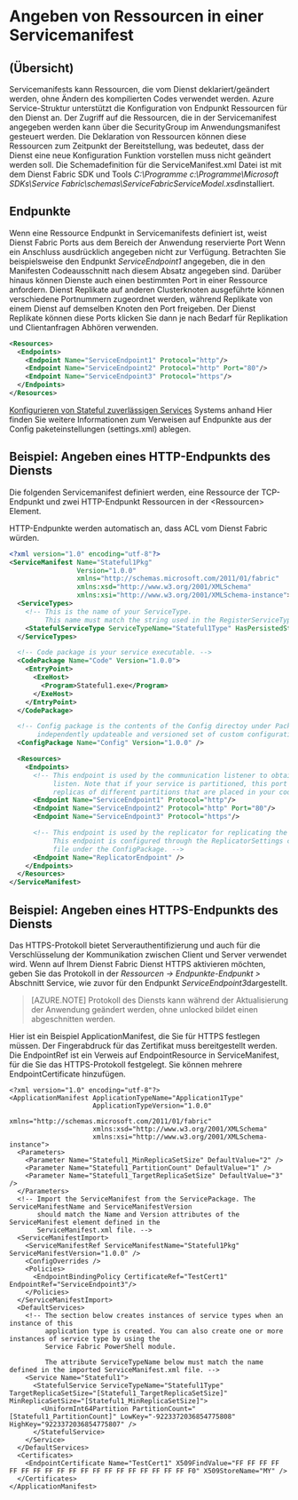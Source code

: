 <properties
   pageTitle="Dienst Fabric-Endpunkte angeben | Microsoft Azure"
   description="So Endpunkt Ressourcen in einer Servicemanifest, einschließlich zum Einrichten von HTTPS Endpunkte beschreiben"
   services="service-fabric"
   documentationCenter=".net"
   authors="mani-ramaswamy"
   manager="timlt"
   editor=""/>

<tags
   ms.service="service-fabric"
   ms.devlang="dotnet"
   ms.topic="article"
   ms.tgt_pltfrm="NA"
   ms.workload="NA"
   ms.date="09/14/2016"
   ms.author="subramar"/>

# <a name="specify-resources-in-a-service-manifest"></a>Angeben von Ressourcen in einer Servicemanifest

## <a name="overview"></a>(Übersicht)

Servicemanifests kann Ressourcen, die vom Dienst deklariert/geändert werden, ohne Ändern des kompilierten Codes verwendet werden. Azure Service-Struktur unterstützt die Konfiguration von Endpunkt Ressourcen für den Dienst an. Der Zugriff auf die Ressourcen, die in der Servicemanifest angegeben werden kann über die SecurityGroup im Anwendungsmanifest gesteuert werden. Die Deklaration von Ressourcen können diese Ressourcen zum Zeitpunkt der Bereitstellung, was bedeutet, dass der Dienst eine neue Konfiguration Funktion vorstellen muss nicht geändert werden soll. Die Schemadefinition für die ServiceManifest.xml Datei ist mit dem Dienst Fabric SDK und Tools *C:\Programme c:\Programme\Microsoft SDKs\Service Fabric\schemas\ServiceFabricServiceModel.xsd*installiert.

## <a name="endpoints"></a>Endpunkte

Wenn eine Ressource Endpunkt in Servicemanifests definiert ist, weist Dienst Fabric Ports aus dem Bereich der Anwendung reservierte Port Wenn ein Anschluss ausdrücklich angegeben nicht zur Verfügung. Betrachten Sie beispielsweise den Endpunkt *ServiceEndpoint1* angegeben, die in den Manifesten Codeausschnitt nach diesem Absatz angegeben sind. Darüber hinaus können Dienste auch einen bestimmten Port in einer Ressource anfordern. Dienst Replikate auf anderen Clusterknoten ausgeführte können verschiedene Portnummern zugeordnet werden, während Replikate von einem Dienst auf demselben Knoten den Port freigeben. Der Dienst Replikate können diese Ports klicken Sie dann je nach Bedarf für Replikation und Clientanfragen Abhören verwenden.

```xml
<Resources>
  <Endpoints>
    <Endpoint Name="ServiceEndpoint1" Protocol="http"/>
    <Endpoint Name="ServiceEndpoint2" Protocol="http" Port="80"/>
    <Endpoint Name="ServiceEndpoint3" Protocol="https"/>
  </Endpoints>
</Resources>
```

[Konfigurieren von Stateful zuverlässigen Services](service-fabric-reliable-services-configuration.md) Systems anhand Hier finden Sie weitere Informationen zum Verweisen auf Endpunkte aus der Config paketeinstellungen (settings.xml) ablegen.

## <a name="example-specifying-an-http-endpoint-for-your-service"></a>Beispiel: Angeben eines HTTP-Endpunkts des Diensts

Die folgenden Servicemanifest definiert werden, eine Ressource der TCP-Endpunkt und zwei HTTP-Endpunkt Ressourcen in der &lt;Ressourcen&gt; Element.

HTTP-Endpunkte werden automatisch an, dass ACL vom Dienst Fabric würden.

```xml
<?xml version="1.0" encoding="utf-8"?>
<ServiceManifest Name="Stateful1Pkg"
                 Version="1.0.0"
                 xmlns="http://schemas.microsoft.com/2011/01/fabric"
                 xmlns:xsd="http://www.w3.org/2001/XMLSchema"
                 xmlns:xsi="http://www.w3.org/2001/XMLSchema-instance">
  <ServiceTypes>
    <!-- This is the name of your ServiceType.
         This name must match the string used in the RegisterServiceType call in Program.cs. -->
    <StatefulServiceType ServiceTypeName="Stateful1Type" HasPersistedState="true" />
  </ServiceTypes>

  <!-- Code package is your service executable. -->
  <CodePackage Name="Code" Version="1.0.0">
    <EntryPoint>
      <ExeHost>
        <Program>Stateful1.exe</Program>
      </ExeHost>
    </EntryPoint>
  </CodePackage>

  <!-- Config package is the contents of the Config directoy under PackageRoot that contains an
       independently updateable and versioned set of custom configuration settings for your service. -->
  <ConfigPackage Name="Config" Version="1.0.0" />

  <Resources>
    <Endpoints>
      <!-- This endpoint is used by the communication listener to obtain the port number on which to
           listen. Note that if your service is partitioned, this port is shared with
           replicas of different partitions that are placed in your code. -->
      <Endpoint Name="ServiceEndpoint1" Protocol="http"/>
      <Endpoint Name="ServiceEndpoint2" Protocol="http" Port="80"/>
      <Endpoint Name="ServiceEndpoint3" Protocol="https"/>

      <!-- This endpoint is used by the replicator for replicating the state of your service.
           This endpoint is configured through the ReplicatorSettings config section in the Settings.xml
           file under the ConfigPackage. -->
      <Endpoint Name="ReplicatorEndpoint" />
    </Endpoints>
  </Resources>
</ServiceManifest>
```

## <a name="example-specifying-an-https-endpoint-for-your-service"></a>Beispiel: Angeben eines HTTPS-Endpunkts des Diensts

Das HTTPS-Protokoll bietet Serverauthentifizierung und auch für die Verschlüsselung der Kommunikation zwischen Client und Server verwendet wird. Wenn auf Ihrem Dienst Fabric Dienst HTTPS aktivieren möchten, geben Sie das Protokoll in der *Ressourcen -> Endpunkte-Endpunkt >* Abschnitt Service, wie zuvor für den Endpunkt *ServiceEndpoint3*dargestellt.

>[AZURE.NOTE] Protokoll des Diensts kann während der Aktualisierung der Anwendung geändert werden, ohne unlocked bildet einen abgeschnitten werden.


Hier ist ein Beispiel ApplicationManifest, die Sie für HTTPS festlegen müssen. Der Fingerabdruck für das Zertifikat muss bereitgestellt werden. Die EndpointRef ist ein Verweis auf EndpointResource in ServiceManifest, für die Sie das HTTPS-Protokoll festgelegt. Sie können mehrere EndpointCertificate hinzufügen.  

```
<?xml version="1.0" encoding="utf-8"?>
<ApplicationManifest ApplicationTypeName="Application1Type"
                     ApplicationTypeVersion="1.0.0"
                     xmlns="http://schemas.microsoft.com/2011/01/fabric"
                     xmlns:xsd="http://www.w3.org/2001/XMLSchema"
                     xmlns:xsi="http://www.w3.org/2001/XMLSchema-instance">
  <Parameters>
    <Parameter Name="Stateful1_MinReplicaSetSize" DefaultValue="2" />
    <Parameter Name="Stateful1_PartitionCount" DefaultValue="1" />
    <Parameter Name="Stateful1_TargetReplicaSetSize" DefaultValue="3" />
  </Parameters>
  <!-- Import the ServiceManifest from the ServicePackage. The ServiceManifestName and ServiceManifestVersion
       should match the Name and Version attributes of the ServiceManifest element defined in the
       ServiceManifest.xml file. -->
  <ServiceManifestImport>
    <ServiceManifestRef ServiceManifestName="Stateful1Pkg" ServiceManifestVersion="1.0.0" />
    <ConfigOverrides />
    <Policies>
      <EndpointBindingPolicy CertificateRef="TestCert1" EndpointRef="ServiceEndpoint3"/>
    </Policies>
  </ServiceManifestImport>
  <DefaultServices>
    <!-- The section below creates instances of service types when an instance of this
         application type is created. You can also create one or more instances of service type by using the
         Service Fabric PowerShell module.

         The attribute ServiceTypeName below must match the name defined in the imported ServiceManifest.xml file. -->
    <Service Name="Stateful1">
      <StatefulService ServiceTypeName="Stateful1Type" TargetReplicaSetSize="[Stateful1_TargetReplicaSetSize]" MinReplicaSetSize="[Stateful1_MinReplicaSetSize]">
        <UniformInt64Partition PartitionCount="[Stateful1_PartitionCount]" LowKey="-9223372036854775808" HighKey="9223372036854775807" />
      </StatefulService>
    </Service>
  </DefaultServices>
  <Certificates>
    <EndpointCertificate Name="TestCert1" X509FindValue="FF FF FF FF FF FF FF FF FF FF FF FF FF FF FF FF FF FF FF F0" X509StoreName="MY" />  
  </Certificates>
</ApplicationManifest>
```
